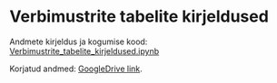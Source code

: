 # Verbimustrite tabelite kirjeldused

Andmete kirjeldus ja kogumise kood: [Verbimustrite_tabelite_kirjeldused.ipynb](./Verbimustrite_tabelite_kirjeldused.ipynb)

Korjatud andmed: [GoogleDrive link](https://drive.google.com/drive/folders/1OWPC54c6wFyzejxJCAvNOMNGjlU1uofz).
